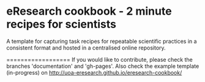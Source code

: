 eResearch cookbook - 2 minute recipes for scientists
==================

A template for capturing task recipes for repeatable scientific practices in a consistent format and hosted in a centralised online repository.

==================
If you would like to contribute, please check the branches 'documentation' and 'gh-pages'. Also check the example template (in-progress) on http://uoa-eresearch.github.io/eresearch-cookbook/
